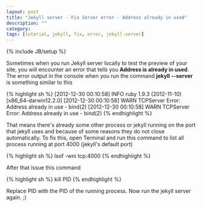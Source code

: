 ```yaml
---
layout: post
title: "Jekyll server - Fix Server error - Address already in used"
description: ""
category: 
tags: [tutorial, jekyll, fix, error, jekyll-server]
---
```

{% include JB/setup %}

Sometimes when you run Jekyll server locally to test the preview of your site,
you will encounter an error that tells you **Address is already in used**. The
error output in the console when you run the command **jekyll --server** is
something similar to this

{% highlight sh %}
[2012-12-30 00:10:58] INFO  ruby 1.9.3 (2012-11-10) [x86_64-darwin12.2.0]
[2012-12-30 00:10:58] WARN  TCPServer Error: Address already in use - bind(2)
[2012-12-30 00:10:58] WARN  TCPServer Error: Address already in use - bind(2)
{% endhighlight %}

That means there's already some other process or jekyll running on the port that
jekyll uses and
because of some reasons they do not close automatically. To fix this, open
Terminal and run this command to list all process running at port 4000 (jekyll's
default port)

{% highlight sh %}
lsof -wni tcp:4000
{% endhighlight %}

After that issue this command

{% highlight sh %}
kill PID
{% endhighlight %}

Replace PID with the PID of the running process. Now run the jekyll server
again. ;)
